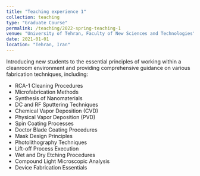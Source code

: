 ```yaml
---
title: "Teaching experience 1"
collection: teaching
type: "Graduate Course"
permalink: /teaching/2022-spring-teaching-1
venue: "University of Tehran, Faculty of New Sciences and Technologies"
date: 2021-01-01
location: "Tehran, Iran"
---
```


Introducing new students to the essential principles of working within a cleanroom environment and providing comprehensive guidance on various fabrication techniques, including:

* RCA-1 Cleaning Procedures
* Microfabrication Methods
* Synthesis of Nanomaterials
* DC and RF Sputtering Techniques
* Chemical Vapor Deposition (CVD)
* Physical Vapor Deposition (PVD)
* Spin Coating Processes
* Doctor Blade Coating Procedures
* Mask Design Principles
* Photolithography Techniques
* Lift-off Process Execution
* Wet and Dry Etching Procedures
* Compound Light Microscopic Analysis
* Device Fabrication Essentials
